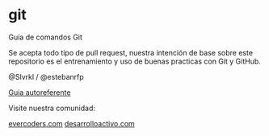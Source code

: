 git
===

Guía de comandos Git

Se acepta todo tipo de pull request, nuestra intención de base sobre este repositorio es el entrenamiento y uso de buenas practicas con Git y GitHub. 

@Slvrkl / @estebanrfp


[Guia autoreferente](http://evercoders.github.io/git/)

Visite nuestra comunidad:

[evercoders.com](http://evercoders.com)
[desarrolloactivo.com](https://desarrolloactivo.com)
